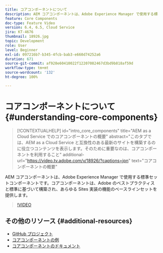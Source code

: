 ```yaml
---
title: コアコンポーネントについて
description: AEM コアコンポーネントは、Adobe Experience Manager で使用する標準セットコンポーネントです。コアコンポーネントは、Adobe のベストプラクティスと標準に基づいて構築され、あらゆる Sites 実装の機能のベースラインセットを提供します。
feature: Core Components
doc-type: Feature Video
version: 6.4, 6.5, Cloud Service
jira: KT-4676
thumbnail: 18926.jpg
topic: Development
role: User
level: Beginner
exl-id: 097216b7-b345-4fcb-bab3-e660d74252a6
duration: 671
source-git-commit: af928e60410022f12207082467d3bd9b818af59d
workflow-type: tm+mt
source-wordcount: '132'
ht-degree: 100%

---
```


# コアコンポーネントについて{#understanding-core-components}

>[!CONTEXTUALHELP]
>id="intro_core_components"
>title="AEM as a Cloud Service でのコアコンポーネントの概要"
>abstract="このタブでは、AEM as a Cloud Service と互換性のある最新のサイトを構築するのに役立つコンテンツを表示します。そのために重要なのは、コアコンポーネントを利用すること"
>additional-url="https://video.tv.adobe.com/v/18926/?captions=jpn" text="コアコンポーネントの概要"

AEM コアコンポーネントは、Adobe Experience Manager で使用する標準セットコンポーネントです。コアコンポーネントは、Adobe のベストプラクティスと標準に基づいて構築され、あらゆる Sites 実装の機能のベースラインセットを提供します。

>[!VIDEO](https://video.tv.adobe.com/v/18926?quality=12&learn=on)

## その他のリソース {#additional-resources}

* [GitHub プロジェクト](https://github.com/adobe/aem-core-wcm-components)
* [コアコンポーネントの例](https://www.aemcomponents.dev/)
* [コアコンポーネントのドキュメント](https://experienceleague.adobe.com/docs/experience-manager-core-components/using/introduction.html?lang=ja)
